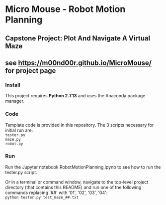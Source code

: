 

# Micro Mouse - Robot Motion Planning
## Capstone Project: Plot And Navigate A Virtual Maze
## see https://m00nd00r.github.io/MicroMouse/ for project page


### Install

This project requires **Python 2.7.13** and uses the Anaconda package manager.

### Code

Template code is provided in this repository. The 3 scripts necessary for initial run are:  
    `tester.py`  
    `maze.py`  
    `robot.py`  

### Run

Run the Jupyter notebook RobotMotionPlanning.ipynb to see how to run the tester.py script.

Or in a terminal or command window, navigate to the top-level project directory (that contains this README) and run one of the following commands replacing '##' with '01', '02', '03', '04':  
    `python tester.py test_maze_##.txt`


```python

```
